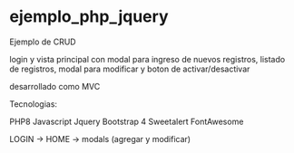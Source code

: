 # ejemplo_php_jquery
 
Ejemplo de CRUD

login y vista principal con modal para ingreso de nuevos registros, listado de registros, modal para modificar y boton de activar/desactivar

desarrollado como MVC

Tecnologias:

PHP8
Javascript
Jquery
Bootstrap 4
Sweetalert
FontAwesome


LOGIN -> HOME -> modals (agregar y modificar)
